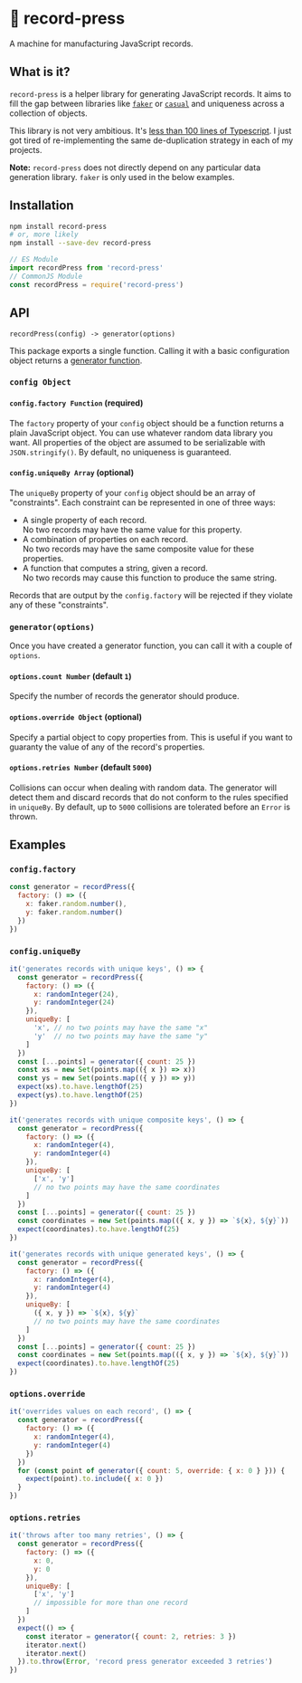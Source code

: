 # 📀 record-press

A machine for manufacturing JavaScript records.

## What is it?

`record-press` is a helper library for generating JavaScript records. It aims to fill the gap between libraries like [`faker`](https://github.com/marak/Faker.js) or [`casual`](https://github.com/boo1ean/casual) and uniqueness across a collection of objects.

This library is not very ambitious. It's [less than 100 lines of Typescript](https://github.com/thebearingedge/record-press/blob/master/src/index.ts). I just got tired of re-implementing the same de-duplication strategy in each of my projects.

**Note:** `record-press` does not directly depend on any particular data generation library. `faker` is only used in the below examples.

## Installation

```bash
npm install record-press
# or, more likely
npm install --save-dev record-press
```

```ts
// ES Module
import recordPress from 'record-press'
// CommonJS Module
const recordPress = require('record-press')
```

## API

```shell
recordPress(config) -> generator(options)
```

This package exports a single function. Calling it with a basic configuration object returns a [generator function](https://developer.mozilla.org/en-US/docs/Web/JavaScript/Reference/Statements/function*).

### `config Object`

#### `config.factory Function` (required)

The `factory` property of your `config` object should be a function returns a plain JavaScript object. You can use whatever random data library you want. All properties of the object are assumed to be serializable with `JSON.stringify()`. By default, no uniqueness is guaranteed.

#### `config.uniqueBy Array` (optional)

The `uniqueBy` property of your `config` object should be an array of "constraints". Each constraint can be represented in one of three ways:

- A single property of each record.<br/>
  No two records may have the same value for this property.
- A combination of properties on each record.<br/>
  No two records may have the same composite value for these properties.
- A function that computes a string, given a record.<br/>
  No two records may cause this function to produce the same string.

Records that are output by the `config.factory` will be rejected if they violate any of these "constraints".

### `generator(options)`

Once you have created a generator function, you can call it with a couple of `options`.

#### `options.count Number` (default `1`)

Specify the number of records the generator should produce.

#### `options.override Object` (optional)

Specify a partial object to copy properties from. This is useful if you want to guaranty the value of any of the record's properties.

#### `options.retries Number` (default `5000`)

Collisions can occur when dealing with random data. The generator will detect them and discard records that do not conform to the rules specified in `uniqueBy`. By default, up to `5000` collisions are tolerated before an `Error` is thrown.

## Examples

### `config.factory`

```js
const generator = recordPress({
  factory: () => ({
    x: faker.random.number(),
    y: faker.random.number()
  })
})
```

### `config.uniqueBy`

```js
it('generates records with unique keys', () => {
  const generator = recordPress({
    factory: () => ({
      x: randomInteger(24),
      y: randomInteger(24)
    }),
    uniqueBy: [
      'x', // no two points may have the same "x"
      'y'  // no two points may have the same "y"
    ]
  })
  const [...points] = generator({ count: 25 })
  const xs = new Set(points.map(({ x }) => x))
  const ys = new Set(points.map(({ y }) => y))
  expect(xs).to.have.lengthOf(25)
  expect(ys).to.have.lengthOf(25)
})

it('generates records with unique composite keys', () => {
  const generator = recordPress({
    factory: () => ({
      x: randomInteger(4),
      y: randomInteger(4)
    }),
    uniqueBy: [
      ['x', 'y']
      // no two points may have the same coordinates
    ]
  })
  const [...points] = generator({ count: 25 })
  const coordinates = new Set(points.map(({ x, y }) => `${x}, ${y}`))
  expect(coordinates).to.have.lengthOf(25)
})

it('generates records with unique generated keys', () => {
  const generator = recordPress({
    factory: () => ({
      x: randomInteger(4),
      y: randomInteger(4)
    }),
    uniqueBy: [
      ({ x, y }) => `${x}, ${y}`
      // no two points may have the same coordinates
    ]
  })
  const [...points] = generator({ count: 25 })
  const coordinates = new Set(points.map(({ x, y }) => `${x}, ${y}`))
  expect(coordinates).to.have.lengthOf(25)
})
```

### `options.override`

```js
it('overrides values on each record', () => {
  const generator = recordPress({
    factory: () => ({
      x: randomInteger(4),
      y: randomInteger(4)
    })
  })
  for (const point of generator({ count: 5, override: { x: 0 } })) {
    expect(point).to.include({ x: 0 })
  }
})
```

### `options.retries`

```js
it('throws after too many retries', () => {
  const generator = recordPress({
    factory: () => ({
      x: 0,
      y: 0
    }),
    uniqueBy: [
      ['x', 'y']
      // impossible for more than one record
    ]
  })
  expect(() => {
    const iterator = generator({ count: 2, retries: 3 })
    iterator.next()
    iterator.next()
  }).to.throw(Error, 'record press generator exceeded 3 retries')
})
```
